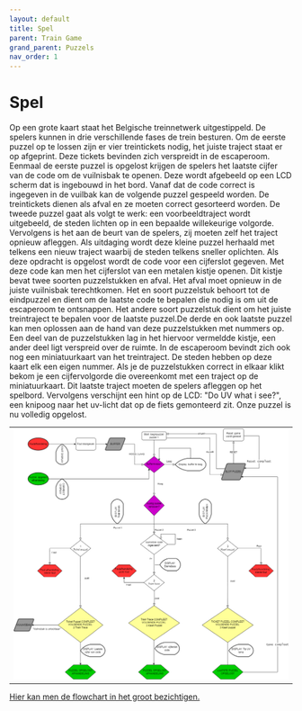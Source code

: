 ```yaml
---
layout: default
title: Spel
parent: Train Game
grand_parent: Puzzels
nav_order: 1
---
```

# Spel

Op een grote kaart staat het Belgische treinnetwerk uitgestippeld. De spelers kunnen in drie verschillende fases de trein besturen.
Om de eerste puzzel op te lossen zijn er vier treintickets nodig, het juiste traject staat er op afgeprint. Deze tickets bevinden zich verspreidt in de escaperoom. Eenmaal de eerste puzzel is opgelost krijgen de spelers het laatste cijfer van de code om de vuilnisbak te openen. Deze wordt afgebeeld op een LCD scherm dat is ingebouwd in het bord. Vanaf dat de code correct is ingegeven in de vuilbak kan de volgende puzzel gespeeld worden. De treintickets dienen als afval en ze moeten correct gesorteerd worden. De tweede puzzel gaat als volgt te werk: een voorbeeldtraject wordt uitgebeeld, de steden lichten op in een bepaalde willekeurige volgorde. Vervolgens is het aan de beurt van de spelers, zij moeten zelf het traject opnieuw afleggen. Als uitdaging wordt deze kleine puzzel herhaald met telkens een nieuw traject waarbij de steden telkens sneller oplichten. Als deze opdracht is opgelost wordt de code voor een cijferslot gegeven. Met deze code kan men het cijferslot van een metalen kistje openen. Dit kistje bevat twee soorten puzzelstukken en afval. Het afval moet opnieuw in de juiste vuilnisbak terechtkomen. Het en soort puzzelstuk behoort tot de eindpuzzel en dient om de laatste code te bepalen die nodig is om uit de escaperoom te ontsnappen. Het andere soort puzzelstuk dient om het juiste treintraject te bepalen voor de laatste puzzel.De derde en ook laatste puzzel kan men oplossen aan de hand van deze puzzelstukken met nummers op. Een deel van de puzzelstukken lag in het hiervoor vermeldde kistje, een ander deel ligt verspreid over de ruimte. In de escaperoom bevindt zich ook nog een miniatuurkaart van het treintraject. De steden hebben op deze kaart elk een eigen nummer. Als je de puzzelstukken correct in elkaar klikt bekom je een cijfervolgorde die overeenkomt met een traject op de miniatuurkaart. Dit laatste traject moeten de spelers afleggen op het spelbord. Vervolgens verschijnt een hint op de LCD: "Do UV what i see?", een knipoog naar het uv-licht dat op de fiets gemonteerd zit. Onze puzzel is nu volledig opgelost.

||
|:----:|
|![](Flowchart_Traingame.png)|
[Hier kan men de flowchart in het groot bezichtigen.](https://raw.githubusercontent.com/PLAN-IT-B/ba3-docs/gh-pages/docs/Train%20Game/Spel/Flowchart_Traingame.png)


